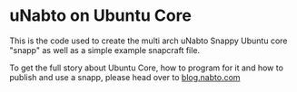 # uNabto on Ubuntu Core

This is the code used to create the multi arch uNabto Snappy Ubuntu core "snapp" as well as a simple example snapcraft file. 

To get the full story about Ubuntu Core, how to program for it and how to publish and use a snapp, please head over to [blog.nabto.com](https://blog.nabto.com/ubuntu-core-unabto)

